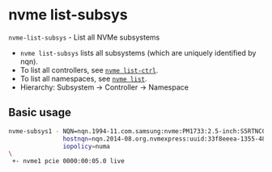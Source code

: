 # nvme list-subsys

`nvme-list-subsys` - List all NVMe subsystems

- `nvme list-subsys` lists all subsystems (which are uniquely identified by nqn).
- To list all controllers, see [`nvme list-ctrl`](nvme-list-ctrl.md).
- To list all namespaces, see [`nvme list`](nvme-list.md).
- Hierarchy: Subsystem -> Controller -> Namespace

## Basic usage
```bash
nvme-subsys1 - NQN=nqn.1994-11.com.samsung:nvme:PM1733:2.5-inch:S5RTNC0TA06272
               hostnqn=nqn.2014-08.org.nvmexpress:uuid:33f8eeea-1355-484b-bc27-daf944ab2db1
               iopolicy=numa
\
 +- nvme1 pcie 0000:00:05.0 live
```
